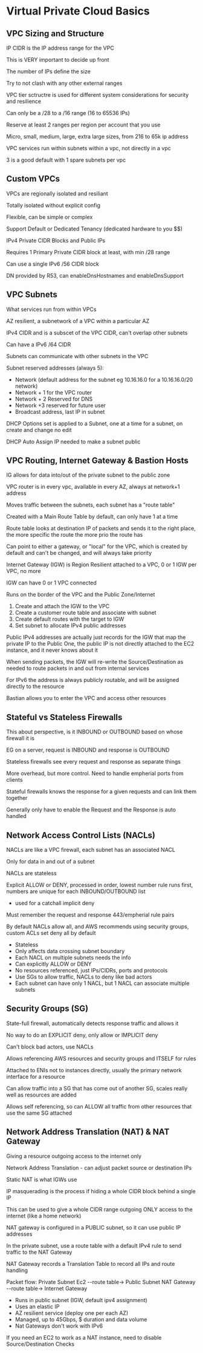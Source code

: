 # Virtual Private Cloud Basics

## VPC Sizing and Structure

IP CIDR is the IP address range for the VPC

This is VERY important to decide up front

The number of IPs define the size

Try to not clash with any other external ranges

VPC tier sctructre is used for different system considerations for security and resilience

Can only be a /28 to a /16 range (16 to 65536 IPs)

Reserve at least 2 ranges per region per account that you use

Micro, small, medium, large, extra large sizes, from 216 to 65k ip address

VPC services run within subnets within a vpc, not directly in a vpc

3 is a good default with 1 spare subnets per vpc

## Custom VPCs

VPCs are regionally isolated and resiliant

Totally isolated without explicit config

Flexible, can be simple or complex

Support Default or Dedicated Tenancy (dedicated hardware to you $$)

IPv4 Private CIDR Blocks and Public IPs

Requires 1 Primary Private CIDR block at least, with min /28 range

Can use a single IPv6 /56 CIDR block

DN provided by R53, can enableDnsHostnames and enableDnsSupport

## VPC Subnets

What services run from within VPCs

AZ resilient, a subnetwork of a VPC within a particular AZ

IPv4 CIDR and is a subscet of the VPC CIDR, can't overlap other subnets

Can have a IPv6 /64 CIDR

Subnets can communicate with other subnets in the VPC

Subnet reserved addresses (always 5):
- Network (default address for the subnet eg 10.16.16.0 for a 10.16.16.0/20 network)
- Network + 1 for the VPC router
- Network + 2 Reserved for DNS
- Network +3 reserved for future user
- Broadcast address, last IP in subnet

DHCP Options set is applied to a Subnet, one at a time for a subnet, on create and change no edit

DHCP Auto Assign IP needed to make a subnet public

## VPC Routing, Internet Gateway & Bastion Hosts

IG allows for data into/out of the private subnet to the public zone

VPC router is in every vpc, available in every AZ, always at network+1 address

Moves traffic between the subnets, each subnet has a "route table"

Created with a Main Route Table by default, can only have 1 at a time

Route table looks at destination IP of packets and sends it to the right place, the more specific the route the more prio the route has

Can point to either a gateway, or "local" for the VPC, which is created by default and can't be changed, and will always take priority

Internet Gateway (IGW) is Region Resilient attached to a VPC, 0 or 1 IGW per VPC, no more

IGW can have 0 or 1 VPC connected

Runs on the border of the VPC and the Public Zone/Internet

1. Create and attach the IGW to the VPC
2. Create a customer route table and associate with subnet
3. Create default routes with the target to IGW
4. Set subnet to allocate IPv4 public addresses

Public IPv4 addresses are actually just records for the IGW that map the private IP to the Public One, the public IP is not directly attached to the EC2 instance, and it never knows about it

When sending packets, the IGW will re-write the Source/Destination as needed to route packets in and out from internal services

For IPv6 the address is always publicly routable, and will be assigned directly to the resource

Bastian allows you to enter the VPC and access other resources

## Stateful vs Stateless Firewalls

This about perspective, is it INBOUND or OUTBOUND based on whose firewall it is

EG on a server, request is INBOUND and response is OUTBOUND

Stateless firewalls see every request and response as separate things

More overhead, but more control. Need to handle empherial ports from clients

Stateful firewalls knows the response for a given requests and can link them together

Generally only have to enable the Request and the Response is auto handled

## Network Access Control Lists (NACLs)

NACLs are like a VPC firewall, each subnet has an associated NACL

Only for data in and out of a subnet

NACLs are stateless

Explicit ALLOW or DENY, processed in order, lowest number rule runs first, numbers are unique for each INBOUND/OUTBOUND list

* used for a catchall implicit deny

Must remember the request and response 443/empherial rule pairs

By default NACLs allow all, and AWS recommends using security groups, custom ACLs set deny all by default

- Stateless
- Only affects data crossing subnet boundary
- Each NACL on multiple subnets needs the info
- Can explicitly ALLOW or DENY
- No resources referenced, just IPs/CIDRs, ports and protocols
- Use SGs to allow traffic, NACLs to deny like bad actors
- Each subnet can have only 1 NACL, but 1 NACL can associate multiple subnets

## Security Groups (SG)

State-full firewall, automatically detects response traffic and allows it

No way to do an EXPLICIT deny, only allow or IMPLICIT deny

Can't block bad actors, use NACLs

Allows referencing AWS resources and security groups and ITSELF for rules

Attached to ENIs not to instances directly, usually the primary network interface for a resource

Can allow traffic into a SG that has come out of another SG, scales really well as resources are added

Allows self referencing, so can ALLOW all traffic from other resources that use the same SG attached

## Network Address Translation (NAT) & NAT Gateway

Giving a resource outgoing access to the internet only

Network Address Translation - can adjust packet source or destination IPs

Static NAT is what IGWs use

IP masquerading is the process if hiding a whole CIDR block behind a single IP

This can be used to give a whole CIDR range outgoing ONLY access to the internet (like a home network)

NAT gateway is configured in a PUBLIC subnet, so it can use public IP addresses

In the private subnet, use a route table with a default IPv4 rule to send traffic to the NAT Gateway

NAT Gateway records a Translation Table to record all IPs and route handling

Packet flow: Private Subnet Ec2 --route table-> Public Subnet NAT Gateway --route table-> Internet Gateway

- Runs in public subnet (IGW, default ipv4 assignment)
- Uses an elastic IP
- AZ resilient service (deploy one per each AZ)
- Managed, up to 45Gbps, $ duration and data volume
- Nat Gateways don't work with IPv6

If you need an EC2 to work as a NAT instance, need to disable Source/Destination Checks
